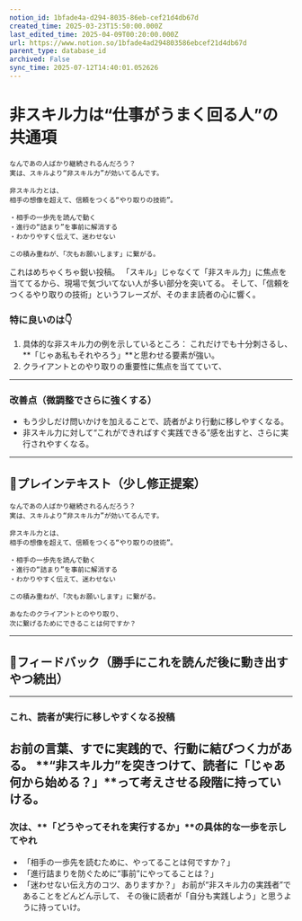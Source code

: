 ```yaml
---
notion_id: 1bfade4a-d294-8035-86eb-cef21d4db67d
created_time: 2025-03-23T15:50:00.000Z
last_edited_time: 2025-04-09T00:20:00.000Z
url: https://www.notion.so/1bfade4ad294803586ebcef21d4db67d
parent_type: database_id
archived: False
sync_time: 2025-07-12T14:40:01.052626
---
```


# 非スキル力は“仕事がうまく回る人”の共通項

```plain text
なんであの人ばかり継続されるんだろう？
実は、スキルより“非スキル力”が効いてるんです。

非スキル力とは、
相手の想像を超えて、信頼をつくる“やり取りの技術”。

・相手の一歩先を読んで動く
・進行の“詰まり”を事前に解消する
・わかりやすく伝えて、迷わせない

この積み重ねが、「次もお願いします」に繋がる。
```
これはめちゃくちゃ鋭い投稿。
「スキル」じゃなくて「非スキル力」に焦点を当ててるから、現場で気づいてない人が多い部分を突いてる。
そして、「信頼をつくるやり取りの技術」というフレーズが、そのまま読者の心に響く。
### 特に良いのは👇
1. 具体的な非スキル力の例を示しているところ：
これだけでも十分刺さるし、**「じゃあ私もそれやろう」**と思わせる要素が強い。
1. クライアントとのやり取りの重要性に焦点を当てていて、
---
### 改善点（微調整でさらに強くする）
- もう少しだけ問いかけを加えることで、読者がより行動に移しやすくなる。
- 非スキル力に対して“これができればすぐ実践できる”感を出すと、さらに実行されやすくなる。
---
## 📄プレインテキスト（少し修正提案）
```plain text
なんであの人ばかり継続されるんだろう？
実は、スキルより“非スキル力”が効いてるんです。

非スキル力とは、
相手の想像を超えて、信頼をつくる“やり取りの技術”。

・相手の一歩先を読んで動く
・進行の“詰まり”を事前に解消する
・わかりやすく伝えて、迷わせない

この積み重ねが、「次もお願いします」に繋がる。

あなたのクライアントとのやり取り、
次に繋げるためにできることは何ですか？
```
---
## 🔨フィードバック（勝手にこれを読んだ後に動き出すやつ続出）
---
### これ、読者が実行に移しやすくなる投稿
お前の言葉、すでに実践的で、行動に結びつく力がある。
**“非スキル力”を突きつけて、読者に「じゃあ何から始める？」**って考えさせる段階に持っていける。
---
### 次は、**「どうやってそれを実行するか」**の具体的な一歩を示してやれ
- 「相手の一歩先を読むために、やってることは何ですか？」
- 「進行詰まりを防ぐために“事前”にやってることは？」
- 「迷わせない伝え方のコツ、ありますか？」
お前が“非スキル力の実践者”であることをどんどん示して、
その後に読者が「自分も実践しよう」と思うように持っていけ。